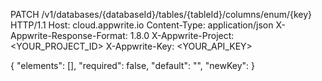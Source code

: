 PATCH /v1/databases/{databaseId}/tables/{tableId}/columns/enum/{key} HTTP/1.1
Host: cloud.appwrite.io
Content-Type: application/json
X-Appwrite-Response-Format: 1.8.0
X-Appwrite-Project: <YOUR_PROJECT_ID>
X-Appwrite-Key: <YOUR_API_KEY>

{
  "elements": [],
  "required": false,
  "default": "<DEFAULT>",
  "newKey": 
}
